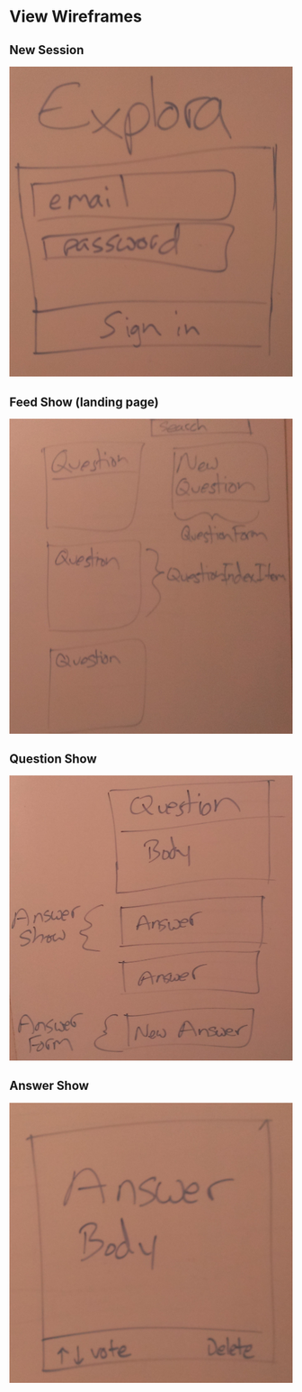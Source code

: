 # View Wireframes

## New Session
![new-session]

## Feed Show (landing page)
![question-index]

## Question Show
![question-show]

## Answer Show
![answer-show]

[new-session]: ./wireframes/newSession.jpg
[question-index]: ./wireframes/questionIndex.jpg
[question-show]: ./wireframes/questionShow.jpg
[answer-show]: ./wireframes/answerShow.jpg
